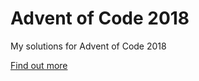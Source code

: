 # Advent of Code 2018

My solutions for Advent of Code 2018

[Find out more](https://adventofcode.com/2018)
